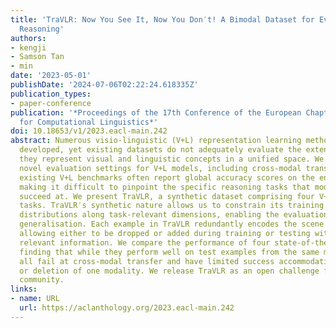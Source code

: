 ```yaml
---
title: 'TraVLR: Now You See It, Now You Don′t! A Bimodal Dataset for Evaluating Visio-Linguistic
  Reasoning'
authors:
- kengji
- Samson Tan
- min
date: '2023-05-01'
publishDate: '2024-07-06T02:22:24.618335Z'
publication_types:
- paper-conference
publication: '*Proceedings of the 17th Conference of the European Chapter of the Association
  for Computational Linguistics*'
doi: 10.18653/v1/2023.eacl-main.242
abstract: Numerous visio-linguistic (V+L) representation learning methods have been
  developed, yet existing datasets do not adequately evaluate the extent to which
  they represent visual and linguistic concepts in a unified space. We propose several
  novel evaluation settings for V+L models, including cross-modal transfer. Furthermore,
  existing V+L benchmarks often report global accuracy scores on the entire dataset,
  making it difficult to pinpoint the specific reasoning tasks that models fail and
  succeed at. We present TraVLR, a synthetic dataset comprising four V+L reasoning
  tasks. TraVLR′s synthetic nature allows us to constrain its training and testing
  distributions along task-relevant dimensions, enabling the evaluation of out-of-distribution
  generalisation. Each example in TraVLR redundantly encodes the scene in two modalities,
  allowing either to be dropped or added during training or testing without losing
  relevant information. We compare the performance of four state-of-the-art V+L models,
  finding that while they perform well on test examples from the same modality, they
  all fail at cross-modal transfer and have limited success accommodating the addition
  or deletion of one modality. We release TraVLR as an open challenge for the research
  community.
links:
- name: URL
  url: https://aclanthology.org/2023.eacl-main.242
---
```

